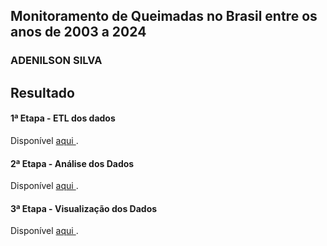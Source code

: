 ## Monitoramento de Queimadas no Brasil entre os anos de 2003 a 2024

### ADENILSON SILVA
 
## Resultado
#### 1ª Etapa - ETL dos dados
Disponível <a href='https://github.com/Adenilson-silva/monitoramento_queimadas/blob/main/A%20-%20Extract%2C%20Transform%2C%20Load%20-%20ETL.ipynb' target="_blank"> aqui </a>. 


#### 2ª Etapa - Análise dos Dados 
Disponível <a href='https://github.com/Adenilson-silva/monitoramento_queimadas/blob/main/B%20-%20An%C3%A1lise%20Explorat%C3%B3ria%20dos%20Dados.ipynb' target="_blank"> aqui </a>. 


#### 3ª Etapa - Visualização dos Dados
Disponível <a href='https://public.tableau.com/app/profile/adenilson.as/viz/Final_tableau_17468196970450/Dashboard2' target="_blank"> aqui </a>. 
